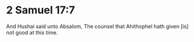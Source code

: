 # 2 Samuel 17:7

And Hushai said unto Absalom, The counsel that Ahithophel hath given [is] not good at this time.